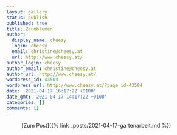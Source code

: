 ```yaml
---
layout: gallery
status: publish
published: true
title: Zaunblumen
author:
  display_name: cheesy
  login: cheesy
  email: christine@cheesy.at
  url: http://www.cheesy.at/
author_login: cheesy
author_email: christine@cheesy.at
author_url: http://www.cheesy.at/
wordpress_id: 43504
wordpress_url: http://www.cheesy.at/?page_id=43504
date: '2021-04-17 16:17:22 +0100'
date_gmt: '2021-04-17 14:17:22 +0100'
categories: []
comments: []
---
```

<!-- wp:core-embed/wordpress {"url":"http://www.cheesy.at/2021/04/gartenarbeit/","type":"rich","providerNameSlug":"cheesy-at","className":""} -->
<figure class="wp-block-embed-wordpress wp-block-embed is-type-rich is-provider-cheesy-at">
<div class="wp-block-embed__wrapper">
[Zum Post]({% link _posts/2021-04-17-gartenarbeit.md %})
</div>
</figure>
<!-- /wp:core-embed/wordpress -->
<!-- wp:paragraph --><!-- /wp:paragraph -->
